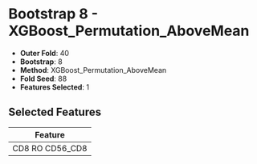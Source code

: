 # Bootstrap 8 - XGBoost_Permutation_AboveMean

- **Outer Fold**: 40
- **Bootstrap**: 8
- **Method**: XGBoost_Permutation_AboveMean
- **Fold Seed**: 88
- **Features Selected**: 1

## Selected Features

| Feature |
|---------|
| CD8 RO CD56_CD8 |
